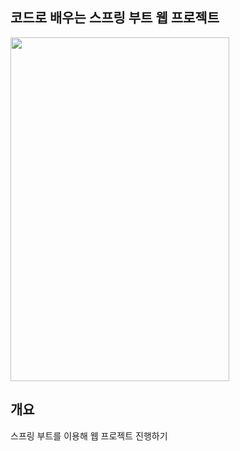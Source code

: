 ## 코드로 배우는 스프링 부트 웹 프로젝트
<img src="https://user-images.githubusercontent.com/19742896/148888512-590dd2bc-1adc-44be-b630-b443e3e32dc2.jpeg" width=350 height=550/>

## 개요
스프링 부트를 이용해 웹 프로젝트 진행하기
